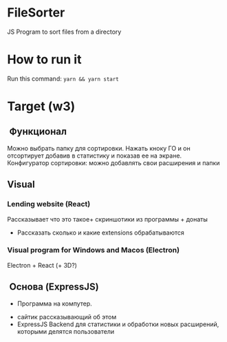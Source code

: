 # FileSorter
JS Program to sort files from a directory


# How to run it
Run this command:
`yarn && yarn start`


# Target (w3)
##  Функционал
Можно выбрать папку для сортировки. Нажать кноку ГО и он отсортирует добавив в статистику и показав ее на экране.
Конфигуратор сортировки: можно добавлять свои расширения и папки

## Visual 
### Lending website (React)
Рассказывает что это такое+ скриншотики из программы + донаты
+ Рассказать сколько и какие extensions обрабатываются

### Visual program for Windows and Macos (Electron)
Electron + React
(+ 3D?)

##  Основа (ExpressJS)
- Программа на компутер. 
+ сайтик рассказывающий об этом 
+ ExpressJS Backend для статистики и обработки новых расширений, которыми делятся пользователи